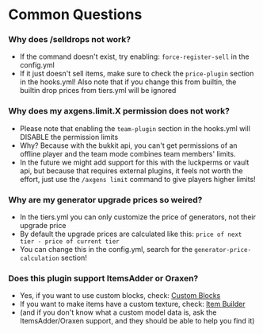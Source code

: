 # Common Questions

### Why does /selldrops not work?
- If the command doesn't exist, try enabling: `force-register-sell` in the config.yml
- If it just doesn't sell items, make sure to check the `price-plugin` section in the hooks.yml! Also note that if you change this from builtin, the builtin drop prices from tiers.yml will be ignored

### Why does my axgens.limit.X permission does not work?
- Please note that enabling the `team-plugin` section in the hooks.yml will DISABLE the permission limits
- Why? Because with the bukkit api, you can't get permissions of an offline player and the team mode combines team members' limits.
- In the future we might add support for this with the luckperms or vault api, but because that requires external plugins, it feels not worth the effort, just use the `/axgens limit` command to give players higher limits!

### Why are my generator upgrade prices so weired?
- In the tiers.yml you can only customize the price of generators, not their upgrade price
- By default the upgrade prices are calculated like this: `price of next tier - price of current tier`
- You can change this in the config.yml, search for the `generator-price-calculation` section!

### Does this plugin support ItemsAdder or Oraxen?
- Yes, if you want to use custom blocks, check: [Custom Blocks](AxGens-Custom-Blocks.md)
- If you want to make items have a custom texture, check: [Item Builder](Item-Builder.md#custom-model-data)
- (and if you don't know what a custom model data is, ask the ItemsAdder/Oraxen support, and they should be able to help you find it)